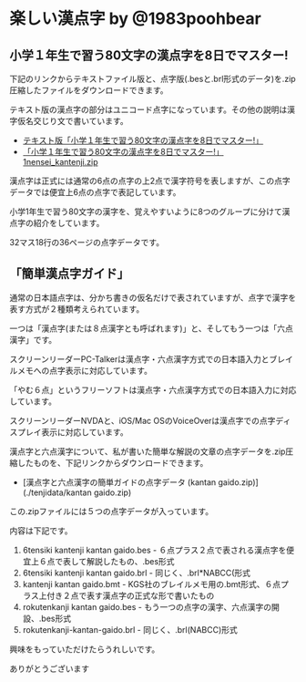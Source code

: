 # 楽しい漢点字 by @1983poohbear

## 小学１年生で習う80文字の漢点字を8日でマスター!

下記のリンクからテキストファイル版と、点字版(.besと.brl形式のデータ)を.zip圧縮したファイルをダウンロードできます。

テキスト版の漢点字の部分はユニコード点字になっています。その他の説明は漢字仮名交じり文で書いています。

- [テキスト版「小学１年生で習う80文字の漢点字を8日でマスター!」](./tenjidata/1nensei_kantenji.md)
- [「小学１年生で習う80文字の漢点字を8日でマスター!」 1nensei_kantenji.zip](./tenjidata/1nensei_kantenji.zip)

漢点字は正式には通常の6点の点字の上2点で漢字符号を表しますが、この点字データでは便宜上6点の点字で表記しています。

小学1年生で習う80文字の漢字を、覚えやすいように8つのグループに分けて漢点字の紹介をしています。

32マス18行の36ページの点字データです。

## 「簡単漢点字ガイド」

通常の日本語点字は、分かち書きの仮名だけで表されていますが、点字で漢字を表す方式が２種類考えられています。

一つは「漢点字(または８点漢字とも呼ばれます)」と、そしてもう一つは「六点漢字」です。

スクリーンリーダーPC-Talkerは漢点字・六点漢字方式での日本語入力とブレイルメモへの点字表示に対応しています。

「やむ６点」というフリーソフトは漢点字・六点漢字方式での日本語入力に対応しています。

スクリーンリーダーNVDAと、iOS/Mac OSのVoiceOverは漢点字での点字ディスプレイ表示に対応しています。

漢点字と六点漢字について、私が書いた簡単な解説の文章の点字データを.zip圧縮したものを、下記リンクからダウンロードできます。

- [漢点字と六点漢字の簡単ガイドの点字データ (kantan gaido.zip)](./tenjidata/kantan gaido.zip)

この.zipファイルには５つの点字データが入っています。

内容は下記です。

1. 6tensiki kantenji kantan gaido.bes - ６点プラス２点で表される漢点字を便宜上６点で表して解説したもの、.bes形式
2. 6tensiki kantenji kantan gaido.brl - 同じく、.brl*NABCC(形式
3. kantenji kantan gaido.bmt - KGS社のブレイルメモ用の.bmt形式、６点プラス上付き２点で表す漢点字の正式な形で書いたもの
4. rokutenkanji kantan gaido.bes - もう一つの点字の漢字、六点漢字の開設、.bes形式
5. rokutenkanji-kantan-gaido.brl - 同じく、.brl(NABCC)形式

興味をもっていただけたらうれしいです。

ありがとうございます


